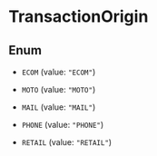 

# TransactionOrigin

## Enum


* `ECOM` (value: `"ECOM"`)

* `MOTO` (value: `"MOTO"`)

* `MAIL` (value: `"MAIL"`)

* `PHONE` (value: `"PHONE"`)

* `RETAIL` (value: `"RETAIL"`)



